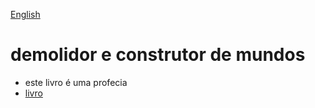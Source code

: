 [English](https://github.com/0joseDark/book-o-demulidor/blob/main/the-demolisher-README.md.md)
# demolidor e construtor de mundos
- este livro é uma profecia
- [livro](https://github.com/0joseDark/book-o-demulidor/blob/main/o-Demolidor.md)
